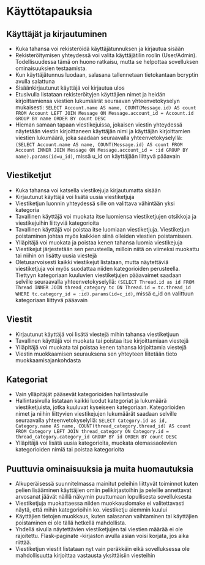 # Käyttötapauksia

## Käyttäjät ja kirjautuminen

* Kuka tahansa voi rekisteröidä käyttäjätunnuksen ja kirjautua sisään
* Rekisteröitymisen yhteydessä voi valita käyttäjätilin roolin \(User/Admin\). Todellisuudessa tämä on huono ratkaisu, mutta se helpottaa sovelluksen ominaisuuksien testaamista.
* Kun käyttäjätunnus luodaan, salasana tallennetaan tietokantaan bcryptin avulla salattuna
* Sisäänkirjautunut käyttäjä voi kirjautua ulos
* Etusivulla listataan rekisteröityjen käyttäjien nimet ja heidän kirjoittamiensa viestien lukumäärät seuraavan yhteenvetokyselyn mukaisesti: `SELECT Account.name AS name, COUNT(Message.id) AS count FROM Account LEFT JOIN Message ON Message.account_id = Account.id  GROUP BY name ORDER BY count DESC`
* Hieman samaan tapaan viestikejuissa, jokaisen viestin yhteydessä näytetään viestin kirjoittaneen käyttäjän nimi ja käyttäjän kirjoittamien viestien lukumäärä, joka saadaan seuraavalla yhteenvetokyselyllä: `(SELECT Account.name AS name, COUNT(Message.id) AS count FROM Account INNER JOIN Message ON Message.account_id = :id GROUP BY name).params(id=u_id)`, missä u_id on käyttäjään liittyvä pääavain

## Viestiketjut

* Kuka tahansa voi katsella viestikejuja kirjautumatta sisään
* Kirjautunut käyttäjä voi lisätä uusia viestiketjuja
* Viestiketjun luonnin yhteydessä sille on valittava vähintään yksi kategoria
* Tavallinen käyttäjä voi muokata itse luomiensa viestiketjujen otsikkoja ja viestikejuihin liittyviä kategorioita
* Tavallinen käyttäjä voi poistaa itse luomiaan viestiketjuja. Viestiketjun poistaminen johtaa myös kaikkien siinä olleiden viestien poistamiseen.
* Ylläpitäjä voi muokata ja poistaa kenen tahansa luomia viestikejuja
* Viestikejut järjestetään sen perusteella, milloin niitä on viimeksi muokattu tai niihin on lisätty uusia viestejä
* Oletusarvoisesti kaikki viestikejut listataan, mutta näytettäviä viestiketjuja voi myös suodattaa niiden kategorioiden perusteella. Tiettyyn kategoriaan kuuluvien viestiketjujen pääavaimet saadaan selville seuraavalla yhteenvetokyselyllä: `(SELECT Thread.id as id FROM Thread INNER JOIN thread_category tc ON Thread.id = tc.thread_id WHERE tc.category_id = :id).params(id=c_id)`, missä c_id on valittuun kategoriaan liittyvä pääavain

## Viestit

* Kirjautunut käyttäjä voi lisätä viestejä mihin tahansa viestiketjuun
* Tavallinen käyttäjä voi muokata tai poistaa itse kirjoittamiaan viestejä
* Ylläpitäjä voi muokata tai poistaa kenen tahansa kirjoittamia viestejä
* Viestin muokkaamisen seurauksena sen yhteyteen liitetään tieto muokkaamisajankohdasta

## Kategoriat

* Vain ylläpitäjät pääsevät kategorioiden hallintasivulle
* Hallintasivulla listataan kaikki luodut kategoriat ja lukumäärä viestiketjuista, jotka kuuluvat kyseiseen kategoriaan. Kategorioiden nimet ja niihin liittyvien viestikejujen lukumäärät saadaan selville seuraavalla yhteenvetokyselyllä: `SELECT Category.id as id, Category.name AS name, COUNT(thread_category.thread_id) AS count FROM Category LEFT JOIN thread_category ON Category.id = thread_category.category_id GROUP BY id ORDER BY count DESC`
* Ylläpitäjä voi lisätä uusia kategorioita, muokata olemassaolevien kategorioiden nimiä tai poistaa kategorioita

## Puuttuvia ominaisuuksia ja muita huomautuksia

* Alkuperäisessä suunnitelmassa mainitut peleihin liittyvät toiminnot kuten pelien lisääminen käyttäjien omiin pelikirjastoihin ja peleille annettavat arvosanat jäävät näillä näkymin puuttumaan lopullisesta sovelluksesta
* Viestiketjuja muokattaessa niiden muokkauslomake ei valitettavasti näytä, että mihin kategorioihin ko. viestiketju aiemmin kuului
* Käyttäjien tietojen muokkaus, kuten salasanan vaihtaminen tai käyttäjien poistaminen ei ole tällä hetkellä mahdollista.
* Yhdellä sivulla näytettävien viestiketjujen tai viestien määrää ei ole rajoitettu. Flask-paginate -kirjaston avulla asian voisi korjata, jos aika riittää.
* Viestiketjun viestit listataan nyt vain peräkkäin eikä sovelluksessa ole mahdollisuutta kirjoittaa vastausta yksittäisiin viesteihin